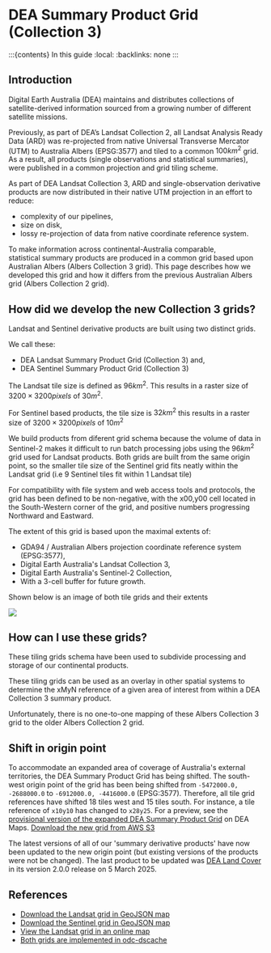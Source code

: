 # DEA Summary Product Grid (Collection 3)

:::{contents} In this guide
:local:
:backlinks: none
:::

## Introduction

Digital Earth Australia (DEA) maintains and distributes collections of
satellite-derived information sourced from a growing number of different
satellite missions.

Previously, as part of DEA’s Landsat Collection 2, all Landsat Analysis
Ready Data (ARD) was re-projected from native Universal Transverse
Mercator (UTM) to Australia Albers (EPSG:3577) and tiled to a common
$100km^2$ grid. As a result, all products (single observations and
statistical summaries), were published in a common projection and grid tiling scheme.

As part of DEA Landsat Collection 3, ARD and single-observation
derivative products are now distributed in their native UTM projection
in an effort to reduce:

* complexity of our pipelines,
* size on disk,
* lossy re-projection of data from native coordinate reference system.

To make information across continental-Australia comparable,  
statistical summary products are produced in a common grid based upon 
Australian Albers (Albers Collection 3 grid). This page
describes how we developed this grid and how it differs from the
previous Australian Albers grid (Albers Collection 2 grid).

## How did we develop the new Collection 3 grids?

Landsat and Sentinel derivative products are built using two distinct grids.

We call these:
* DEA Landsat Summary Product Grid (Collection 3) and,
* DEA Sentinel Summary Product Grid (Collection 3)

The Landsat tile size is defined as $96km^2$. This results
in a raster size of $3200 \times 3200 pixels$ of $30m^2$. 

For Sentinel based products, the tile size is $32km^2$ this results in a 
raster size of $3200 \times 3200 pixels$ of $10m^2$

We build products from diferent grid schema because the volume of data
in Sentinel-2 makes it difficult to run batch processing jobs using the
$96km^2$ grid used for Landsat products. Both grids are built from the same
origin point, so the smaller tile size of the Sentinel grid fits neatly within
the Landsat grid (i.e 9 Sentinel tiles fit within 1 Landsat tile)

For compatibility with file system and web access tools and protocols,
the grid has been defined to be non-negative, with the x00,y00 cell
located in the South-Western corner of the grid, and positive numbers
progressing Northward and Eastward.

The extent of this grid is based upon the maximal extents of:

* GDA94 / Australian Albers projection coordinate reference system
  (EPSG:3577),
* Digital Earth Australia's Landsat Collection 3,
* Digital Earth Australia's Sentinel-2 Collection,
* With a 3-cell buffer for future growth.

Shown below is an image of both tile grids and their extents

![](/_files/reference/collection_3_grids.png)

## How can I use these grids?

These tiling grids schema have been used to subdivide processing and
storage of our continental products.

These tiling grids can be used as an overlay in other spatial systems to
determine the xMyN reference of a given area of interest from within a
DEA Collection 3 summary product.

Unfortunately, there is no one-to-one mapping of these Albers
Collection 3 grid to the older Albers Collection 2 grid.

## Shift in origin point

To accommodate an expanded area of coverage of Australia's external territories, the DEA Summary Product Grid has being shifted. The south-west origin point of the grid has been being shifted from `-5472000.0, -2688000.0` to `-6912000.0, -4416000.0` (EPSG:3577). Therefore, all tile grid references have shifted 18 tiles west and 15 tiles south. For instance, a tile reference of `x10y10` has changed to `x28y25`. For a preview, see the [provisional version of the expanded DEA Summary Product Grid](https://maps.dea.ga.gov.au/#share=s-avXJqwjUtf55qGUmweYY5KYoVnI) on DEA Maps. [Download the new grid from AWS S3](https://dea-public-data.s3.ap-southeast-2.amazonaws.com/derivative/ga_summary_grid_c3_expanded.geojson)

The latest versions of all of our 'summary derivative products' have now been updated to the new origin point (but existing versions of the products were not be changed). The last product to be updated was [DEA Land Cover](/data/product/dea-land-cover-landsat/) in its version 2.0.0 release on 5 March 2025.

## References

* [Download the Landsat grid in GeoJSON map](https://data.dea.ga.gov.au/derivative/ga_landsat_summary_grid_c3.geojson)
* [Download the Sentinel grid in GeoJSON map](https://data.dea.ga.gov.au/derivative/ga_sentinel_summary_grid_c3.geojson)
* [View the Landsat grid in an online map](https://maps.dea.ga.gov.au/#share=s-yUPQrYI0zfAYDldoQSqxzHjpeKx)
* [Both grids are implemented in odc-dscache](https://github.com/opendatacube/odc-dscache/blob/2dc288b379945627ba2b1c58b1fa175bbaf2189b/odc/dscache/tools/tiling.py#L51C4-L71C7)
